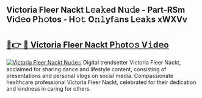 ## Victoria Fleer Nackt L𝚎a𝚔ed N𝚞𝚍e - Part-RSm Vi𝚍𝚎o P𝚑𝚘tos - H𝚘𝚝 O𝚗𝚕yf𝚊ns L𝚎a𝚔s xWXVv

# <h2><a href="http://kf2xj8.oniu.top/?m=Victoria+Fleer+Nackt">🔗👉 🔴 Victoria Fleer Nackt P𝚑ot𝚘𝚜 V𝚒d𝚎o</a></h2>

[![Victoria Fleer Nackt Nu𝚍e𝚜](https://i.imgur.com/0qMVB7G.gif)](http://kf2xj8.oniu.top/?m=Victoria+Fleer+Nackt)
Digital trendsetter Victoria Fleer Nackt, acclaimed for sharing dance and lifestyle content, consisting of presentations and personal vlogs on social media. Compassionate healthcare professional Victoria Fleer Nackt, celebrated for their dedication and kindness in caring for others.  
